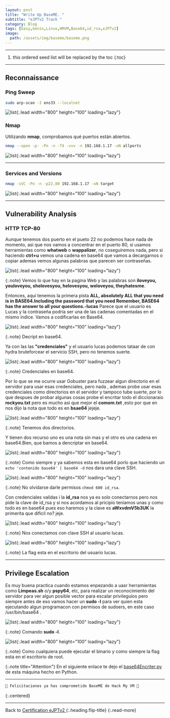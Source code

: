 ```yaml
---
layout: post
title: "Write Up BaseME. "
subtitle: "eJPTv2 Track "
category: Blog
tags: [Easy,Genin,Linux,HMVM,Base64,id_rsa,eJPTv2]
image:
  path: /assets/img/baseme/baseme.png
---
```


***

<!--more-->

1. this ordered seed list will be replaced by the toc
{:toc}

***

## Reconnaissance

### Ping Sweep

```bash
sudo arp-scan -I ens33 --localnet
```

![list](/assets/img/baseme/1.png){:.lead width="800" height="100" loading="lazy"}

### Nmap

Utilizando **nmap**, comprobamos qué puertos están abiertos.

```bash
nmap --open -p- -Pn -n -T4 -vvv -n 192.168.1.17 -oN allports
```

![list](/assets/img/baseme/2.png){:.lead width="800" height="100" loading="lazy"}

***

### Services and Versions

```bash
nmap -sVC -Pn -n -p22,80 192.168.1.17 -oN target
```

![list](/assets/img/baseme/3.png){:.lead width="800" height="100" loading="lazy"}


***

## Vulnerability Analysis 

### HTTP TCP-80

Aunque tenemos dos puerto en el pueto 22 no podemos hace nada de momento, asi que nos vamos a concentrar en el puerto 80, si usamos herramientas como **whatweb** o **wappalizer**, no coseguiremos nada, pero si haciendo **ctrl+u** vemos una cadena en base64 que vamos a decargarnos o copiar ademas vemos algunas palabras que parecen ser contraseñas. 


![list](/assets/img/jabita/5.png){:.lead width="800" height="100" loading="lazy"}


{:.note}
Vemos lo que hay en la pagina Web y las palabras son **iloveyou, youloveyou, shelovesyou, helovesyou, weloveyou, theyhatesme**.


Entonces, aquí tenemos la primera pista **ALL, absolutely ALL that you need is in BASE64.Including the password that you need Remember, BASE64 has the answer to all your questions.-lucas** Parece que el usuario es Lucas y la contraseña podría ser una de las cadenas comentadas en el mismo índice. Vamos a codificarlas en Base64.


![list](/assets/img/baseme/6.png){:.lead width="800" height="100" loading="lazy"}


{:.note}
Decript en base64.


Ya con las las **"credenciales"** y el usuario lucas podemos tataar de con hydra bruteforcear el servicio SSH, pero no tenemos suerte.


![list](/assets/img/baseme/9.png){:.lead width="800" height="100" loading="lazy"}


{:.note}
Credenciales en base64.


Por lo que se me ocurre usar Gobuster para fuzzear algun directorio en el servidor para usar esas credenciales, pero nada , ademas probe usar esas credenciales como directorios en el servidor y tampoco tube suerte, por lo que despues de probar algunas cosas probe el encritar todo el diccionaraio **rockyou.txt** pero es mucho asi que mejor el **comom.txt** ,esto por que en nos dijo la nota que todo es en **bsae64** jejeje.


![list](/assets/img/baseme/10.png){:.lead width="800" height="100" loading="lazy"}


{:.note}
Tenemos dos directorios.


Y tienen dos recurso uno es una nota sin mas y el otro es una cadena en base64.Bien, que bamos a dencriptar en base64.


![list](/assets/img/baseme/13.png){:.lead width="800" height="100" loading="lazy"}


{:.note}
Como siempre y ya sabemos esta en base64 porlo que haciendo un `echo 'contenido base64' | base64 -d` nos dara una clave SSH.


![list](/assets/img/baseme/14.png){:.lead width="800" height="100" loading="lazy"}


{:.note}
No olvidarse darle permisos `chmod 600 id_rsa`.


Con credenciales validas i la **id_rsa** nos ya es solo conectarnos pero nos pide la clave de id_rsa y si nos acordamos al pricipio teniamos unas y como todo es en base64 pues eso haremos y la clave es **aWxvdmV5b3UK** la primerita que dificil no? jeje.


![list](/assets/img/baseme/15.png){:.lead width="800" height="100" loading="lazy"}


{:.note}
Nos conectamos con  clave SSH al usuario lucas.


![list](/assets/img/baseme/18.png){:.lead width="800" height="100" loading="lazy"}


{:.note}
La flag esta en el escritorio del usuario lucas.


***

## Privilege Escalation


Es muy buena practica cuando estamos enpezando a uasr herramientas como **Limpeas.sh** o/y **pspy64**, etc, para realizar un reconocimiento del servidor para ver algun posible vector para escalar privileguios pero siempre antes de eso vamos hacer un **sudo -l** para ver quien esta ejecutando algun programacon con permisos de sudoers, en este caso /usr/bin/base64 .


![list](/assets/img/baseme/16.png){:.lead width="800" height="100" loading="lazy"}


{:.note}
Comando **sudo -l**.



![list](/assets/img/baseme/17.png){:.lead width="800" height="100" loading="lazy"}


{:.note}
Como cualquiera puede ejecutar el binario y como siempre la flag esta en el escritorio de root.


{:.note title="Attention"}
En el siguiente enlace te dejo el [base64Encriter.py](https://github.com/4xLoff/Python-Scripting/blob/main/baseMeEncript.py) de esta máquina hecho en Python.


***

```bash
🎉 Felicitaciones ya has comprometido BaseME de Hack My VM 🎉
```
{:.centered}

***

Back to [Certification eJPTv2 ](2023-06-02-Road-to-eJPTv2.md){:.heading.flip-title}
{:.read-more}

